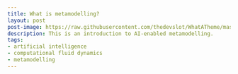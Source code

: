 ```yaml
---
title: What is metamodelling? 
layout: post
post-image: https://raw.githubusercontent.com/thedevslot/WhatATheme/master/assets/images/How%20to%20install%20and%20use%20WhatATheme.png?token=AHMQUEPHRKQFL5FS624RDJ26Z64HK
description: This is an introduction to AI-enabled metamodelling.
tags:
- artificial intelligence
- computational fluid dynamics
- metamodelling
---
```



